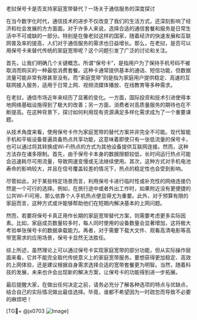 老挝保号卡是否支持家庭宽带替代？一场关于通信服务的深度探讨

在当今数字化时代，通信技术的进步不仅改变了我们的生活方式，还深刻影响了经济和社会发展的方方面面。对于许多人来说，选择合适的通信套餐和服务是日常生活中不可或缺的一部分。特别是在像老挝这样的国家，随着经济的快速发展和互联网普及率的提高，人们对于通信服务的需求也日益增长。那么，在老挝，是否可以用保号卡来替代传统的家庭宽带呢？这个问题引发了广泛的讨论和关注。

首先，让我们明确几个关键概念。所谓“保号卡”，是指用户为了保持手机号码不被取消而购买的一种最低消费套餐。这种卡通常提供基本的通话、短信功能，但数据流量可能非常有限甚至没有。而“家庭宽带”则是指为家庭用户提供稳定、高速的互联网接入服务，适用于日常上网、视频流媒体播放、在线教育等多种需求。

在老挝，通信市场近年来经历了显著的变化。一方面，国际投资和技术引进使得本地网络基础设施得到了极大的改善；另一方面，消费者对高质量服务的期待也在不断提高。在这种背景下，探讨如何利用现有资源满足多样化需求成为了一个重要课题。

从技术角度来看，使用保号卡作为家庭宽带的替代方案并非完全不可能。现代智能手机和平板设备普遍具备热点共享功能，这意味着即使只有一张低流量的保号卡，也可以通过将其转换成Wi-Fi热点的方式为其他设备提供互联网连接。然而，这种方法存在诸多限制。首先，由于保号卡本身的数据限额较低，长时间运行热点可能会迅速耗尽可用流量，导致网速变慢或无法继续使用。其次，这种方式对手机电池寿命的影响较大，并且在信号覆盖较差的情况下，热点的稳定性也会受到影响。

尽管如此，对于某些特定场景而言，利用保号卡进行临时性或补充性的网络连接仍然是一个可行的选择。例如，在旅行途中或者外出工作时，如果附近没有更便捷的公共Wi-Fi可用，那么依靠个人手机热点便显得尤为重要。此外，对于预算有限的家庭而言，这种方式或许能够帮助他们在短期内解决基本的上网问题。

然而，若要将保号卡真正用作长期的家庭宽带替代方案，则需要考虑更多实际因素。比如，家庭成员数量较多时，每人同时使用的设备数量会显著增加，这将极大考验单张保号卡的数据承载能力。再者，对于需要下载大文件、观看高清电影等高带宽需求的应用场景，保号卡显然无法胜任。

综上所述，虽然理论上可以通过保号卡实现家庭宽带的部分功能，但从实际操作层面来看，它并不能完全取代传统意义上的家庭宽带服务。要想获得更加稳定、高效的上网体验，还是建议根据自身需求选择合适的宽带套餐更为明智。当然，随着科技的发展，未来也许会出现新的解决方案，让保号卡的功能得到进一步拓展。

最后提醒大家，在做出任何决定之前，请务必充分了解各种选项的特点与优缺点，结合自己的实际情况做出最佳选择。毕竟，谁都不希望因为一时疏忽而导致不必要的麻烦吧！

[TG💪+ @jx0703 ![Image](https://github.com/user-attachments/assets/dbca1d08-cadb-493c-b0ec-ad6f7a83f270)]